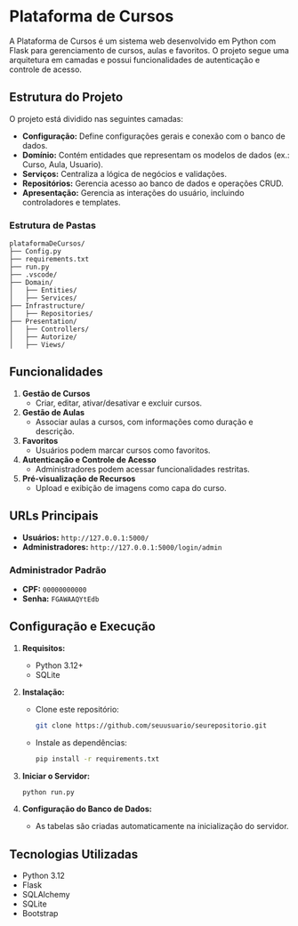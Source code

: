 
# Plataforma de Cursos

A Plataforma de Cursos é um sistema web desenvolvido em Python com Flask para gerenciamento de cursos, aulas e favoritos. O projeto segue uma arquitetura em camadas e possui funcionalidades de autenticação e controle de acesso.

## Estrutura do Projeto

O projeto está dividido nas seguintes camadas:

- **Configuração:** Define configurações gerais e conexão com o banco de dados.
- **Domínio:** Contém entidades que representam os modelos de dados (ex.: Curso, Aula, Usuario).
- **Serviços:** Centraliza a lógica de negócios e validações.
- **Repositórios:** Gerencia acesso ao banco de dados e operações CRUD.
- **Apresentação:** Gerencia as interações do usuário, incluindo controladores e templates.

### Estrutura de Pastas

```
plataformaDeCursos/
├── Config.py
├── requirements.txt
├── run.py
├── .vscode/
├── Domain/
│   ├── Entities/
│   ├── Services/
├── Infrastructure/
│   ├── Repositories/
├── Presentation/
│   ├── Controllers/
│   ├── Autorize/
│   ├── Views/
```

## Funcionalidades

1. **Gestão de Cursos**
   - Criar, editar, ativar/desativar e excluir cursos.
2. **Gestão de Aulas**
   - Associar aulas a cursos, com informações como duração e descrição.
3. **Favoritos**
   - Usuários podem marcar cursos como favoritos.
4. **Autenticação e Controle de Acesso**
   - Administradores podem acessar funcionalidades restritas.
5. **Pré-visualização de Recursos**
   - Upload e exibição de imagens como capa do curso.

## URLs Principais

- **Usuários:** `http://127.0.0.1:5000/`
- **Administradores:** `http://127.0.0.1:5000/login/admin`

### Administrador Padrão
- **CPF:** `00000000000`
- **Senha:** `FGAWAAQYtEdb`

## Configuração e Execução

1. **Requisitos:**
   - Python 3.12+
   - SQLite

2. **Instalação:**
   - Clone este repositório:
     ```bash
     git clone https://github.com/seuusuario/seurepositorio.git
     ```
   - Instale as dependências:
     ```bash
     pip install -r requirements.txt
     ```

3. **Iniciar o Servidor:**
   ```bash
   python run.py
   ```

4. **Configuração do Banco de Dados:**
   - As tabelas são criadas automaticamente na inicialização do servidor.

## Tecnologias Utilizadas

- Python 3.12
- Flask
- SQLAlchemy
- SQLite
- Bootstrap
